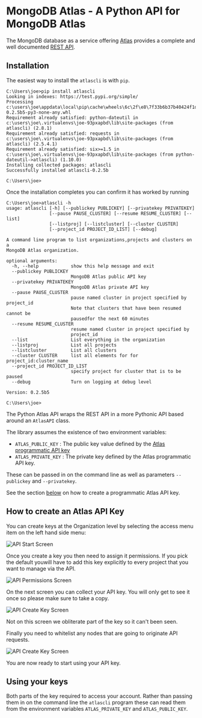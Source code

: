 # MongoDB Atlas - A Python API for MongoDB Atlas

The MongoDB database as a service offering [Atlas](https://www.mongodb.com/cloud/atlas) provides
a complete and well documented [REST API](https://docs.atlas.mongodb.com/api/).

## Installation

The easiest way to install the `atlascli` is with `pip`.

```shell
C:\Users\joe>pip install atlascli
Looking in indexes: https://test.pypi.org/simple/
Processing c:\users\joe\appdata\local\pip\cache\wheels\6c\2f\e8\7f33b6b37b40424f1d00d54048aaa63fd47c7b289e790a997d\atlascli-0.2.5b5-py3-none-any.whl
Requirement already satisfied: python-dateutil in c:\users\joe\.virtualenvs\joe-93pxapbd\lib\site-packages (from atlascli) (2.8.1)
Requirement already satisfied: requests in c:\users\joe\.virtualenvs\joe-93pxapbd\lib\site-packages (from atlascli) (2.5.4.1)
Requirement already satisfied: six>=1.5 in c:\users\joe\.virtualenvs\joe-93pxapbd\lib\site-packages (from python-dateutil->atlascli) (1.10.0)
Installing collected packages: atlascli
Successfully installed atlascli-0.2.5b

C:\Users\joe>
```

Once the installation completes you can confirm it has worked by running

```shell
C:\Users\joe>atlascli -h
usage: atlascli [-h] [--publickey PUBLICKEY] [--privatekey PRIVATEKEY]
                [--pause PAUSE_CLUSTER] [--resume RESUME_CLUSTER] [--list]
                [--listproj] [--listcluster] [--cluster CLUSTER]
                [--project_id PROJECT_ID_LIST] [--debug]

A command line program to list organizations,projects and clusters on a
MongoDB Atlas organization.

optional arguments:
  -h, --help            show this help message and exit
  --publickey PUBLICKEY
                        MongoDB Atlas public API key
  --privatekey PRIVATEKEY
                        MongoDB Atlas private API key
  --pause PAUSE_CLUSTER
                        pause named cluster in project specified by project_id
                        Note that clusters that have been resumed cannot be
                        pausedfor the next 60 minutes
  --resume RESUME_CLUSTER
                        resume named cluster in project specified by
                        project_id
  --list                List everything in the organization
  --listproj            List all projects
  --listcluster         List all clusters
  --cluster CLUSTER     list all elements for for project_id:cluster_name
  --project_id PROJECT_ID_LIST
                        specify project for cluster that is to be paused
  --debug               Turn on logging at debug level

Version: 0.2.5b5

C:\Users\joe>
```


The Python Atlas API wraps the REST API in a more Pythonic
API based around an ``AtlasAPI`` class. 

The library assumes the existence of two environment variables:

* `ATLAS_PUBLIC_KEY` : The public key value defined by the 
[Atlas programmatic API key](https://docs.atlas.mongodb.com/configure-api-access/#programmatic-api-keys)
* `ATLAS_PRIVATE_KEY` : The private key defined by the Atlas programmatic API
key.

These can be passed in on the command line as well as parameters 
`--publickey` and `--privatekey`.

See the section [below](#how-to-create-an-atlas-api-key) on how to create a programmatic Atlas API key.

## How to create an Atlas API Key
You can create keys at the Organization level by selecting the access menu item 
on the left hand side menu:

![API Start Screen ](https://raw.githubusercontent.com/jdrumgoole/atlasapi/master/images/api-key-screen.png)


Once you create a key you then need to assign it permissions. If you pick the 
default youwill have to add this key explicitly to every project that you want 
to manage via the API.

![API Permissions Screen ](https://raw.githubusercontent.com/jdrumgoole/atlasapi/master/images/api-key-permissions.png)

On the next screen you can collect your API key. You will only get to see it
once so please make sure to take a copy.


![API Create Key Screen ](https://raw.githubusercontent.com/jdrumgoole/atlasapi/master/images/api-key-create.png)

Not on this screen we obliterate part of the key so it can't been seen. 

Finally you need to whitelist any nodes that are going to originate API requests. 

![API Create Key Screen ](https://raw.githubusercontent.com/jdrumgoole/atlasapi/master/images/api-key-whitelist.png)

You are now ready to start using your API key.

## Using your keys

Both parts of the key required to access your account. Rather than passing them 
in on the command line the `atlascli` program these can read them from the environment
variables `ATLAS_PRIVATE_KEY` and `ATLAS_PUBLIC_KEY`. 
